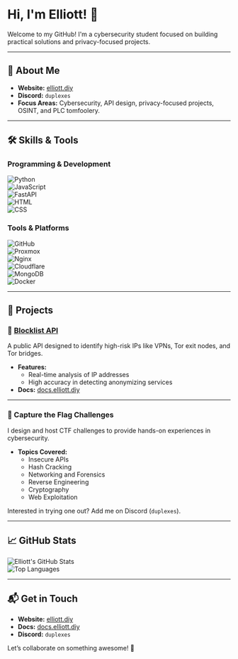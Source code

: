 # Hi, I'm Elliott! 👋  

Welcome to my GitHub! I'm a cybersecurity student focused on building practical solutions and privacy-focused projects.

---

## 🌟 About Me  

- **Website:** [elliott.diy](https://elliott.diy)  
- **Discord:** `duplexes`  
- **Focus Areas:** Cybersecurity, API design, privacy-focused projects, OSINT, and PLC tomfoolery.  

---

## 🛠️ Skills & Tools  

### Programming & Development  
![Python](https://img.shields.io/badge/-Python-3776AB?style=for-the-badge&logo=python&logoColor=white)  
![JavaScript](https://img.shields.io/badge/-JavaScript-F7DF1E?style=for-the-badge&logo=javascript&logoColor=black)  
![FastAPI](https://img.shields.io/badge/-FastAPI-009688?style=for-the-badge&logo=fastapi&logoColor=white)  
![HTML](https://img.shields.io/badge/-HTML-E34F26?style=for-the-badge&logo=html5&logoColor=white)  
![CSS](https://img.shields.io/badge/-CSS-1572B6?style=for-the-badge&logo=css3&logoColor=white)  

### Tools & Platforms  
![GitHub](https://img.shields.io/badge/-GitHub-181717?style=for-the-badge&logo=github&logoColor=white)  
![Proxmox](https://img.shields.io/badge/-Proxmox-E57000?style=for-the-badge&logo=proxmox&logoColor=white)  
![Nginx](https://img.shields.io/badge/-Nginx-009639?style=for-the-badge&logo=nginx&logoColor=white)  
![Cloudflare](https://img.shields.io/badge/-Cloudflare-F38020?style=for-the-badge&logo=cloudflare&logoColor=white)  
![MongoDB](https://img.shields.io/badge/-MongoDB-47A248?style=for-the-badge&logo=mongodb&logoColor=white)  
![Docker](https://img.shields.io/badge/-Docker-2496ED?style=for-the-badge&logo=docker&logoColor=white)  

---

## 🚀 Projects  

### 🔐 [Blocklist API](https://docs.elliott.diy)  
A public API designed to identify high-risk IPs like VPNs, Tor exit nodes, and Tor bridges.  
- **Features:**  
  - Real-time analysis of IP addresses  
  - High accuracy in detecting anonymizing services  
- **Docs:** [docs.elliott.diy](https://docs.elliott.diy)  

---

### 🧩 Capture the Flag Challenges  
I design and host CTF challenges to provide hands-on experiences in cybersecurity.  

- **Topics Covered:**  
  - Insecure APIs  
  - Hash Cracking  
  - Networking and Forensics  
  - Reverse Engineering  
  - Cryptography  
  - Web Exploitation  

Interested in trying one out? Add me on Discord (`duplexes`).  

---



## 📈 GitHub Stats  

![Elliott's GitHub Stats](https://github-readme-stats.vercel.app/api?username=elliott-diy&show_icons=true&theme=tokyonight)  
![Top Languages](https://github-readme-stats.vercel.app/api/top-langs/?username=elliott-diy&layout=compact&theme=tokyonight)  

---

## 📬 Get in Touch  

- **Website:** [elliott.diy](https://elliott.diy)  
- **Docs:** [docs.elliott.diy](https://docs.elliott.diy)  
- **Discord:** `duplexes`  

Let’s collaborate on something awesome! 🚀  
